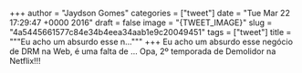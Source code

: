 
+++
author = "Jaydson Gomes"
categories = ["tweet"]
date = "Tue Mar 22 17:29:47 +0000 2016"
draft = false
image = "{TWEET_IMAGE}"
slug = "4a5445661577c84e34b4eea34aab1e9c20049451"
tags = ["tweet"]
title = """Eu acho um absurdo esse n..."""
+++
Eu acho um absurdo esse negócio de DRM na Web, é uma falta de ... Opa, 2º temporada de Demolidor na Netflix!!!
